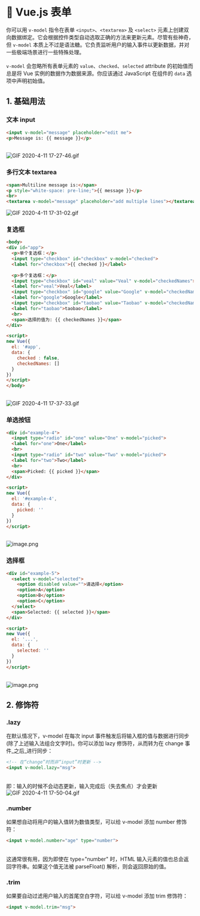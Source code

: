 # 🥚 Vue.js 表单

你可以用 `v-model` 指令在表单 `<input>`、`<textarea>` 及 `<select>` 元素上创建双向数据绑定。它会根据控件类型自动选取正确的方法来更新元素。尽管有些神奇，但 `v-model` 本质上不过是语法糖。它负责监听用户的输入事件以更新数据，并对一些极端场景进行一些特殊处理。<br />
<br />`v-model` 会忽略所有表单元素的 `value`、`checked`、`selected` attribute 的初始值而总是将 Vue 实例的数据作为数据来源。你应该通过 JavaScript 在组件的 `data` 选项中声明初始值。<br />

<a name="g9Vjw"></a>
## 1. 基础用法
<a name="sprB3"></a>
### 文本 input
```html
<input v-model="message" placeholder="edit me">
<p>Message is: {{ message }}</p>
```

<br />![GIF 2020-4-11 17-27-46.gif](https://cdn.nlark.com/yuque/0/2020/gif/1237282/1586597286796-b1b8e8c6-7817-4f64-91d8-24689206a903.gif#align=left&display=inline&height=121&name=GIF%202020-4-11%2017-27-46.gif&originHeight=145&originWidth=385&size=6223&status=done&style=none&width=321)
<a name="v1zKR"></a>
### 多行文本 textarea
```html
<span>Multiline message is:</span>
<p style="white-space: pre-line;">{{ message }}</p>
<br>
<textarea v-model="message" placeholder="add multiple lines"></textarea>
```

![GIF 2020-4-11 17-31-02.gif](https://cdn.nlark.com/yuque/0/2020/gif/1237282/1586597472861-6d1f3b38-47cd-405a-84c9-e009f105b439.gif#align=left&display=inline&height=153&name=GIF%202020-4-11%2017-31-02.gif&originHeight=194&originWidth=385&size=3773&status=done&style=none&width=304)


<a name="9QA8l"></a>
### 复选框
```html
<body>
<div id="app">
  <p>单个复选框：</p>
  <input type="checkbox" id="checkbox" v-model="checked">
  <label for="checkbox">{{ checked }}</label>
	
  <p>多个复选框：</p>
  <input type="checkbox" id="veal" value="Veal" v-model="checkedNames">
  <label for="veal">Veal</label>
  <input type="checkbox" id="google" value="Google" v-model="checkedNames">
  <label for="google">Google</label>
  <input type="checkbox" id="taobao" value="Taobao" v-model="checkedNames">
  <label for="taobao">taobao</label>
  <br>
  <span>选择的值为: {{ checkedNames }}</span>
</div>

<script>
new Vue({
  el: '#app',
  data: {
	checked : false,
    checkedNames: []
  }
})
</script>
</body>
```

<br />![GIF 2020-4-11 17-37-33.gif](https://cdn.nlark.com/yuque/0/2020/gif/1237282/1586597865392-1a065312-b9ae-476f-8160-8d889314b71f.gif#align=left&display=inline&height=189&name=GIF%202020-4-11%2017-37-33.gif&originHeight=262&originWidth=385&size=17758&status=done&style=none&width=278)
<a name="KRM94"></a>
### 单选按钮
```html
<div id="example-4">
  <input type="radio" id="one" value="One" v-model="picked">
  <label for="one">One</label>
  <br>
  <input type="radio" id="two" value="Two" v-model="picked">
  <label for="two">Two</label>
  <br>
  <span>Picked: {{ picked }}</span>
</div>

<script>
new Vue({
  el: '#example-4',
  data: {
    picked: ''
  }
})
</script>
```

<br />![image.png](https://cdn.nlark.com/yuque/0/2020/png/1237282/1586598006451-c91f1f87-f715-4049-85b9-7a5879959794.png#align=left&display=inline&height=74&name=image.png&originHeight=100&originWidth=284&size=2813&status=done&style=none&width=210)
<a name="sz5yq"></a>
### 选择框
```html
<div id="example-5">
  <select v-model="selected">
    <option disabled value="">请选择</option>
    <option>A</option>
    <option>B</option>
    <option>C</option>
  </select>
  <span>Selected: {{ selected }}</span>
</div>

<script>
new Vue({
  el: '...',
  data: {
    selected: ''
  }
})
</script>
```

<br />![image.png](https://cdn.nlark.com/yuque/0/2020/png/1237282/1586598100142-f2581cd0-b046-4365-970c-ba898815fc09.png#align=left&display=inline&height=46&name=image.png&originHeight=48&originWidth=221&size=1427&status=done&style=none&width=211)
<a name="aZGO9"></a>
## 2. 修饰符
<a name="XtcA0"></a>
### .lazy
在默认情况下，v-model 在每次 input 事件触发后将输入框的值与数据进行同步 (除了上述输入法组合文字时)。你可以添加 lazy 修饰符，从而转为在 change 事件_之后_进行同步：
```html
<!-- 在“change”时而非“input”时更新 -->
<input v-model.lazy="msg">
```

<br />即：输入的时候不会动态更新，输入完成后（失去焦点）才会更新<br />![GIF 2020-4-11 17-50-04.gif](https://cdn.nlark.com/yuque/0/2020/gif/1237282/1586598734548-eb32578a-aa11-4ecf-8292-094043be3aa3.gif#align=left&display=inline&height=79&name=GIF%202020-4-11%2017-50-04.gif&originHeight=101&originWidth=385&size=5758&status=done&style=none&width=301)
<a name="z7t1r"></a>
### .number
如果想自动将用户的输入值转为数值类型，可以给 v-model 添加 number 修饰符：
```html
<input v-model.number="age" type="number">
```
<br />这通常很有用，因为即使在 type="number" 时，HTML 输入元素的值也总会返回字符串。如果这个值无法被 parseFloat() 解析，则会返回原始的值。
<a name="klVN8"></a>
### .trim
如果要自动过滤用户输入的首尾空白字符，可以给 v-model 添加 trim 修饰符：
```html
<input v-model.trim="msg">
```

